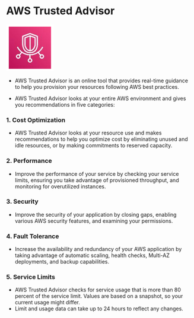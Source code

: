 # AWS Trusted Advisor

![AWS Trusted Advisor](./images/aws-ta.png)

- AWS Trusted Advisor is an online tool that provides real-time guidance to help you provision
  your resources following AWS best practices.

- AWS Trusted Advisor looks at your entire AWS environment and gives you recommendations in five categories:

### 1. Cost Optimization

- AWS Trusted Advisor looks at your resource use and makes recommendations to help you optimize cost by eliminating unused and idle resources, or by making commitments to reserved capacity.

### 2. Performance

- Improve the performance of your service by checking your service limits, ensuring you take advantage of provisioned throughput, and monitoring for overutilized instances.

### 3. Security

- Improve the security of your application by closing gaps, enabling various AWS security features, and examining your permissions.

### 4. Fault Tolerance

- Increase the availability and redundancy of your AWS application by taking advantage of automatic scaling, health checks, Multi-AZ deployments, and backup capabilities.

### 5. Service Limits

- AWS Trusted Advisor checks for service usage that is more than 80 percent of the service limit. Values are based on a snapshot, so your current usage might differ.
- Limit and usage data can take up to 24 hours to reflect any changes.
